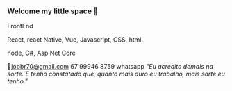 ### Welcome my little space 👋



FrontEnd  



React,
react Native,
Vue,
Javascript,
CSS,
html.


node, C#, Asp Net Core





:email:jobbr70@gmail.com
67 99946 8759 whatsapp
<i>"Eu acredito demais na sorte. E tenho constatado que, quanto mais duro eu trabalho, mais sorte eu tenho."</i>
